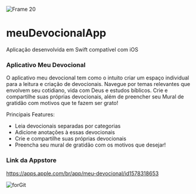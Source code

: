 ![Frame 20](https://user-images.githubusercontent.com/53840501/151466707-0369117f-2bc0-4737-b16d-db0c3730182a.png)


# meuDevocionalApp
Aplicação desenvolvida em Swift compatível com iOS

### Aplicativo Meu Devocional

O aplicativo meu devocional tem como o intuito criar um espaço individual para a leitura e criação de devocionais. Navegue por temas relevantes que envolvem seu cotidiano, vida com Deus e estudos bíblicos. Crie e compartilhe suas próprias devocionais, além de preencher seu Mural de gratidão com motivos que te fazem ser grato!

Principais Features: 


- Leia devocionais separadas por categorias
- Adicione anotações à essas devocionais
- Crie e compartilhe suas próprias devocionais
- Preencha seu mural de gratidão com os motivos que desejar!

### Link da Appstore
https://apps.apple.com/br/app/meu-devocional/id1578318653

![forGit](https://user-images.githubusercontent.com/53840501/151466421-6249ac90-6f26-45d4-9f37-fdc4ae5ff921.png)


